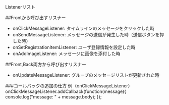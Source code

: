 Listenerリスト

##Frontから呼び出すリスナー
 - onClickMessageListener: タイムラインのメッセージをクリックした時
 - onSendMessageListener: メッセージの送信が発生した時（送信ボタンを押した時）
 - onSetRegistrationItemListener: ユーザ登録情報を設定した時
 - onAddImageListener: メッセージに画像を添付した時

##Front,Back両方から呼び出すリスナー
 - onUpdateMessageListener: グループのメッセージリストが更新された時

###コールバックの追加の仕方
例（onClickMessageListener）
onClickMessageListener.addCallback(function(message){ console.log("message: " + message.body); });


